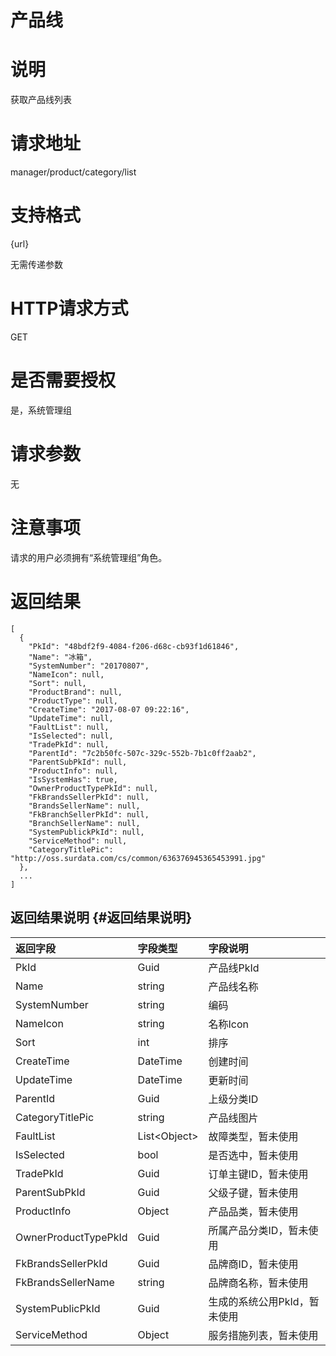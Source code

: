 # 产品线

# 说明

获取产品线列表

# 请求地址

manager/product/category/list

# 支持格式

{url}

无需传递参数

# HTTP请求方式

GET

# 是否需要授权

是，系统管理组

# 请求参数

无

# 注意事项

请求的用户必须拥有“系统管理组”角色。

# 返回结果

```
[
  {
    "PkId": "48bdf2f9-4084-f206-d68c-cb93f1d61846",
    "Name": "冰箱",
    "SystemNumber": "20170807",
    "NameIcon": null,
    "Sort": null,
    "ProductBrand": null,
    "ProductType": null,
    "CreateTime": "2017-08-07 09:22:16",
    "UpdateTime": null,
    "FaultList": null,
    "IsSelected": null,
    "TradePkId": null,
    "ParentId": "7c2b50fc-507c-329c-552b-7b1c0ff2aab2",
    "ParentSubPkId": null,
    "ProductInfo": null,
    "IsSystemHas": true,
    "OwnerProductTypePkId": null,
    "FkBrandsSellerPkId": null,
    "BrandsSellerName": null,
    "FkBranchSellerPkId": null,
    "BranchSellerName": null,
    "SystemPublickPkId": null,
    "ServiceMethod": null,
    "CategoryTitlePic": "http://oss.surdata.com/cs/common/636376945365453991.jpg"
  },
  ...
]
```

## 返回结果说明 {#返回结果说明}

| 返回字段 | 字段类型 | 字段说明 |
| :--- | :--- | :--- |
| PkId | Guid | 产品线PkId |
| Name | string | 产品线名称 |
| SystemNumber | string | 编码 |
| NameIcon | string | 名称Icon |
| Sort | int | 排序 |
| CreateTime | DateTime | 创建时间 |
| UpdateTime | DateTime | 更新时间 |
| ParentId | Guid | 上级分类ID |
| CategoryTitlePic | string | 产品线图片 |
| FaultList | List&lt;Object&gt; | 故障类型，暂未使用 |
| IsSelected | bool | 是否选中，暂未使用 |
| TradePkId | Guid | 订单主键ID，暂未使用 |
| ParentSubPkId | Guid | 父级子键，暂未使用 |
| ProductInfo | Object | 产品品类，暂未使用 |
| OwnerProductTypePkId | Guid | 所属产品分类ID，暂未使用 |
| FkBrandsSellerPkId | Guid | 品牌商ID，暂未使用 |
| FkBrandsSellerName | string | 品牌商名称，暂未使用 |
| SystemPublicPkId | Guid | 生成的系统公用PkId，暂未使用 |
| ServiceMethod | Object | 服务措施列表，暂未使用 |



